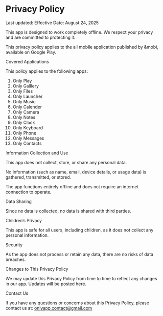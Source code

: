 # Privacy Policy

Last updated: Effective Date: August 24, 2025

This app is designed to work completely offline. We respect your privacy and are committed to protecting it.

This privacy policy applies to the all mobile application published by &mobi, available on Google Play.

Covered Applications

This policy applies to the following apps:

1. Only Play
2. Only Galllery
3. Only Files
4. Only Launcher
5. Only Music
6. Only Calender
7. Only Camera
8. Only Notes
9. Only Clock
10. Only Keyboard
11. Only Phone
12. Only Messages
13. Only Contacts 

Information Collection and Use

This app does not collect, store, or share any personal data.

No information (such as name, email, device details, or usage data) is gathered, transmitted, or stored.

The app functions entirely offline and does not require an internet connection to operate.

Data Sharing

Since no data is collected, no data is shared with third parties.

Children’s Privacy

This app is safe for all users, including children, as it does not collect any personal information.

Security

As the app does not process or retain any data, there are no risks of data breaches.

Changes to This Privacy Policy

We may update this Privacy Policy from time to time to reflect any changes in our app. Updates will be posted here.

Contact Us

If you have any questions or concerns about this Privacy Policy, please contact us at:
onlyapp.contact@gmail.com
